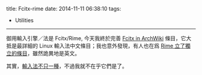 title: Fcitx-rime
date: 2014-11-11 06:38:10
tags:
- Utilities
---

御用輸入引擎／法是 Fcitx/Rime, 今天我終於完善 [Fcitx in ArchWiki][1] 條目，它大抵是最詳細的 Linux 輸入法中文條目；我也意外發現，有人也在爲 [Rime 立了獨立的條目](https://wiki.archlinux.org/index.php/Rime_IME)，雖然詭異地是英文。

其實，[輸入法不只一種][2]，不過我就不在乎它們是了。

  [1]:https://wiki.archlinux.org/index.php/Fcitx_(%E7%AE%80%E4%BD%93%E4%B8%AD%E6%96%87)
  [2]: https://wiki.archlinux.org/index.php/List_of_Applications_(%E7%AE%80%E4%BD%93%E4%B8%AD%E6%96%87)#.E8.BE.93.E5.85.A5.E6.B3.95